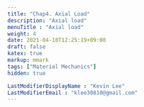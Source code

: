 ```yaml
---
title: "Chap4. Axial Load"
description: "Axial load"
menuTitle : "Axial load"
weight: 4
date: 2021-04-18T12:25:19+09:00
draft: false
katex: true
markup: mmark
tags: ["Material Mechanics"]
hidden: true

LastModifierDisplayName : "Kevin Lee"
LastModifierEmail : "klee30810@gmail.com"
---
```



